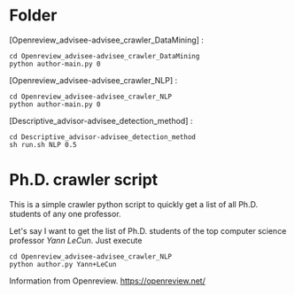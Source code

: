 # Folder

[Openreview_advisee-advisee_crawler_DataMining] :

```
cd Openreview_advisee-advisee_crawler_DataMining
python author-main.py 0
```

[Openreview_advisee-advisee_crawler_NLP] :

```
cd Openreview_advisee-advisee_crawler_NLP
python author-main.py 0
```

[Descriptive_advisor-advisee_detection_method] :

```
cd Descriptive_advisor-advisee_detection_method
sh run.sh NLP 0.5
```



#  Ph.D. crawler script

This is a simple crawler python script to quickly get a list of all Ph.D. students of any one professor.

Let's say I want to get the list of Ph.D. students of the top computer science professor *Yann LeCun*. Just execute

```
cd Openreview_advisee-advisee_crawler_NLP
python author.py Yann+LeCun
```

Information from Openreview. https://openreview.net/